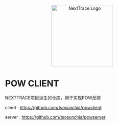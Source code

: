 <div align="center">

<img src="https://github.com/sjlleo/nexttrace/raw/main/asset/logo.png" height="200px" alt="NextTrace Logo"/>

</div>

# POW CLIENT

NEXTTRACE项目派生的仓库，用于实现POW反爬

client : https://github.com/tsosunchia/powclient

server : https://github.com/tsosunchia/powserver
